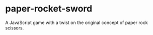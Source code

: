 # paper-rocket-sword
A JavaScript game with a twist on the original concept of paper rock scissors.
